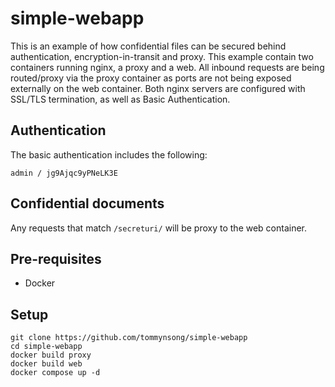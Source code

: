 # simple-webapp
This is an example of how confidential files can be secured behind authentication, encryption-in-transit and proxy.
This example contain two containers running nginx, a proxy and a web.
All inbound requests are being routed/proxy via the proxy container as ports are not being exposed externally on the web container.
Both nginx servers are configured with SSL/TLS termination, as well as Basic Authentication.
## Authentication
The basic authentication includes the following:
```
admin / jg9Ajqc9yPNeLK3E
```
## Confidential documents
Any requests that match `/secreturi/` will be proxy to the web container.

## Pre-requisites
- Docker
## Setup
```
git clone https://github.com/tommynsong/simple-webapp
cd simple-webapp
docker build proxy
docker build web
docker compose up -d